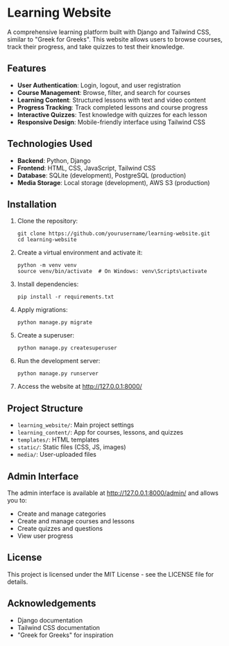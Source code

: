 # Learning Website

A comprehensive learning platform built with Django and Tailwind CSS, similar to "Greek for Greeks". This website allows users to browse courses, track their progress, and take quizzes to test their knowledge.

## Features

- **User Authentication**: Login, logout, and user registration
- **Course Management**: Browse, filter, and search for courses
- **Learning Content**: Structured lessons with text and video content
- **Progress Tracking**: Track completed lessons and course progress
- **Interactive Quizzes**: Test knowledge with quizzes for each lesson
- **Responsive Design**: Mobile-friendly interface using Tailwind CSS

## Technologies Used

- **Backend**: Python, Django
- **Frontend**: HTML, CSS, JavaScript, Tailwind CSS
- **Database**: SQLite (development), PostgreSQL (production)
- **Media Storage**: Local storage (development), AWS S3 (production)

## Installation

1. Clone the repository:
   ```
   git clone https://github.com/yourusername/learning-website.git
   cd learning-website
   ```

2. Create a virtual environment and activate it:
   ```
   python -m venv venv
   source venv/bin/activate  # On Windows: venv\Scripts\activate
   ```

3. Install dependencies:
   ```
   pip install -r requirements.txt
   ```

4. Apply migrations:
   ```
   python manage.py migrate
   ```

5. Create a superuser:
   ```
   python manage.py createsuperuser
   ```

6. Run the development server:
   ```
   python manage.py runserver
   ```

7. Access the website at http://127.0.0.1:8000/

## Project Structure

- `learning_website/`: Main project settings
- `learning_content/`: App for courses, lessons, and quizzes
- `templates/`: HTML templates
- `static/`: Static files (CSS, JS, images)
- `media/`: User-uploaded files

## Admin Interface

The admin interface is available at http://127.0.0.1:8000/admin/ and allows you to:

- Create and manage categories
- Create and manage courses and lessons
- Create quizzes and questions
- View user progress

## License

This project is licensed under the MIT License - see the LICENSE file for details.

## Acknowledgements

- Django documentation
- Tailwind CSS documentation
- "Greek for Greeks" for inspiration 